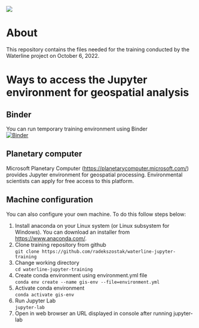 [![](http://waterlineproject.eu/images/logo.png)](http://waterlineproject.eu/)
# About
This repository contains the files needed for the training conducted by the Waterline project on October 6, 2022.
# Ways to access the Jupyter environment for geospatial analysis
## Binder
You can run temporary training environment using Binder\
[![Binder](https://mybinder.org/badge_logo.svg)](https://mybinder.org/v2/gh/radekszostak/waterline-jupyter-training/HEAD)
## Planetary computer
Microsoft Planetary Computer (https://planetarycomputer.microsoft.com/) provides Jupyter environment for geospatial processing. Environmental scientists can apply for free access to this platform.
## Machine configuration
You can also configure your own machine. To do this follow steps below:
1. Install anaconda on your Linux system (or Linux subsystem for Windows). You can download an installer from https://www.anaconda.com/.
2. Clone training repository from github\
`git clone https://github.com/radekszostak/waterline-jupyter-training`
3. Change working directory\
`cd waterline-jupyter-training`
4. Create conda environment using environment.yml file\
`conda env create --name gis-env --file=environment.yml`
5. Activate conda environment\
`conda activate gis-env`
6. Run Jupyter Lab\
`jupyter-lab`
7. Open in web browser an URL displayed in console after running jupyter-lab
